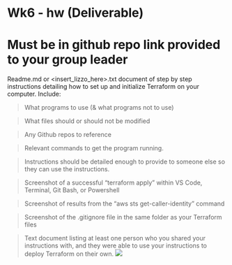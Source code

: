 # Wk6 - hw (Deliverable)

# Must be in github repo link provided to your group leader

Readme.md or <insert_lizzo_here>.txt document of step by step instructions detailing how to set up and initialize Terraform on your computer. 
Include:

> What programs to use (& what programs not to use)

> What files should or should not be modified
  
> Any Github repos to reference

> Relevant commands to get the program running.
  
> Instructions should be detailed enough to provide to someone else so they can use the instructions.

> Screenshot of a successful “terraform apply” within VS Code, Terminal, Git Bash, or Powershell
 
> Screenshot of results from the “aws sts get-caller-identity” command
  
> Screenshot of the .gitignore file in the same folder as your Terraform files
 
> Text document listing at least one person who you shared your instructions with, and they were able to use your instructions to deploy Terraform on their own.
![](https://miro.medium.com/v2/resize:fit:640/format:webp/0*2-Eyak8AllUybGAN)
